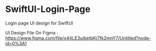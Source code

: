 # SwiftUI-Login-Page
Login page UI design for SwiftUI

UI Design File On Figma : https://www.figma.com/file/x44LE3uibetbKj7fk2mnY7/Untitled?node-id=0%3A1
